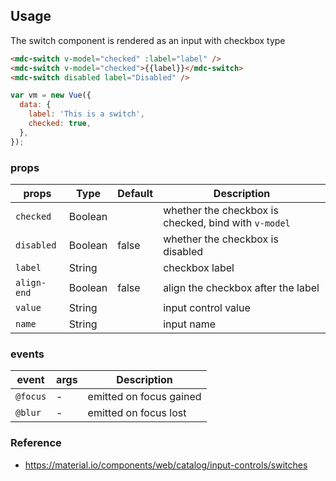 ## Usage

The switch component is rendered as an input with checkbox type

```html
<mdc-switch v-model="checked" :label="label" />
<mdc-switch v-model="checked">{{label}}</mdc-switch>
<mdc-switch disabled label="Disabled" />
```

```javascript
var vm = new Vue({
  data: {
    label: 'This is a switch',
    checked: true,
  },
});
```

### props

| props       | Type    | Default | Description                                          |
| ----------- | ------- | ------- | ---------------------------------------------------- |
| `checked`   | Boolean |         | whether the checkbox is checked, bind with `v-model` |
| `disabled`  | Boolean | false   | whether the checkbox is disabled                     |
| `label`     | String  |         | checkbox label                                       |
| `align-end` | Boolean | false   | align the checkbox after the label                   |
| `value`     | String  |         | input control value                                  |
| `name`      | String  |         | input name                                           |

### events

| event    | args | Description             |
| -------- | ---- | ----------------------- |
| `@focus` | -    | emitted on focus gained |
| `@blur`  | -    | emitted on focus lost   |

### Reference

- <https://material.io/components/web/catalog/input-controls/switches>
